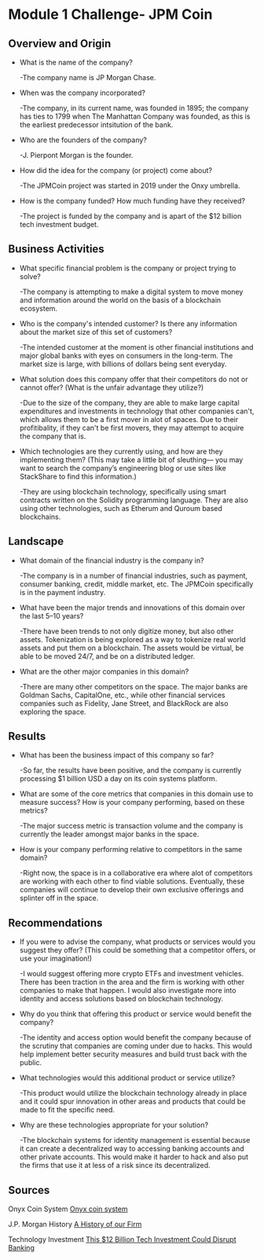 # Module 1 Challenge- JPM Coin

## Overview and Origin

* What is the name of the company? 

    -The company name is JP Morgan Chase. 

* When was the company incorporated?

    -The company, in its current name, was founded in 1895; the company has ties to 1799 when The Manhattan Company was founded, as this is the earliest predecessor intsitution of the bank. 

* Who are the founders of the company?

    -J. Pierpont Morgan is the founder. 

* How did the idea for the company (or project) come about?

    -The JPMCoin project was started in 2019 under the Onxy umbrella. 

* How is the company funded? How much funding have they received?

    -The project is funded by the company and is apart of the $12 billion tech investment budget. 


## Business Activities

* What specific financial problem is the company or project trying to solve?

    -The company is attempting to make a digital system to move money and information around the world on the basis of a blockchain ecosystem. 

* Who is the company's intended customer?  Is there any information about the market size of this set of customers?

    -The intended customer at the moment is other financial institutions and major global banks with eyes on consumers in the long-term. The market size is large, with billions of dollars being sent everyday. 

* What solution does this company offer that their competitors do not or cannot offer? (What is the unfair advantage they utilize?)

    -Due to the size of the company, they are able to make large capital expenditures and investments in technology that other companies can't, which allows them to be a first mover in alot of spaces. Due to their profitibality, if they can't be first movers, they may attempt to acquire the company that is. 

* Which technologies are they currently using, and how are they implementing them? (This may take a little bit of sleuthing–– you may want to search the company’s engineering blog or use sites like StackShare to find this information.)

    -They are using blockchain technology, specifically using smart contracts written on the Solidity programming language. They are also using other technologies, such as Etherum and Quroum based blockchains.

## Landscape

* What domain of the financial industry is the company in?

    -The company is in a number of financial industries, such as payment, consumer banking, credit, middle market, etc. The JPMCoin specifically is in the payment industry.
    
* What have been the major trends and innovations of this domain over the last 5–10 years?

    -There have been trends to not only digitize money, but also other assets. Tokenization is being explored as a way to tokenize real world assets and put them on a blockchain. The assets would be virtual, be able to be moved 24/7, and be on a distributed ledger. 

* What are the other major companies in this domain?

    -There are many other competitors on the space. The major banks are Goldman Sachs, CapitalOne, etc., while other financial services companies such as Fidelity, Jane Street, and BlackRock are also exploring the space. 


## Results

* What has been the business impact of this company so far?

    -So far, the results have been positive, and the company is currently processing $1 billion USD a day on its coin systems platform. 

* What are some of the core metrics that companies in this domain use to measure success? How is your company performing, based on these metrics?

    -The major success metric is transaction volume and the company is currently the leader amongst major banks in the space. 

* How is your company performing relative to competitors in the same domain?

    -Right now, the space is in a collaborative era where alot of competitors are working with each other to find viable solutions. Eventually, these companies will continue to develop their own exclusive offerings and splinter off in the space. 


## Recommendations

* If you were to advise the company, what products or services would you suggest they offer? (This could be something that a competitor offers, or use your imagination!)

    -I would suggest offering more crypto ETFs and investment vehicles. There has been traction in the area and the firm is working with other companies to make that happen. I would also investigate more into identity and access solutions based on blockchain technology.  

* Why do you think that offering this product or service would benefit the company?

    -The identity and access option would benefit the company because of the scrutiny that companies are coming under due to hacks. This would help implement better security measures and build trust back with the public. 

* What technologies would this additional product or service utilize?

    -This product would utilize the blockchain technology already in place and it could spur innovation in other areas and products that could be made to fit the specific need. 

* Why are these technologies appropriate for your solution?

    -The blockchain systems for identity management is essential because it can create a decentralized way to accessing banking accounts and other private accounts. This would make it harder to hack and also put the firms that use it at less of a risk since its decentralized. 

## Sources

Onyx Coin System [Onyx coin system](https://www.jpmorgan.com/onyx/coin-system)

J.P. Morgan History [A History of our Firm](https://www.jpmorganchase.com/about/our-history)

Technology Investment [This $12 Billion Tech Investment Could Disrupt Banking](https://www.jpmorganchase.com/news-stories/tech-investment-could-disrupt-banking)
